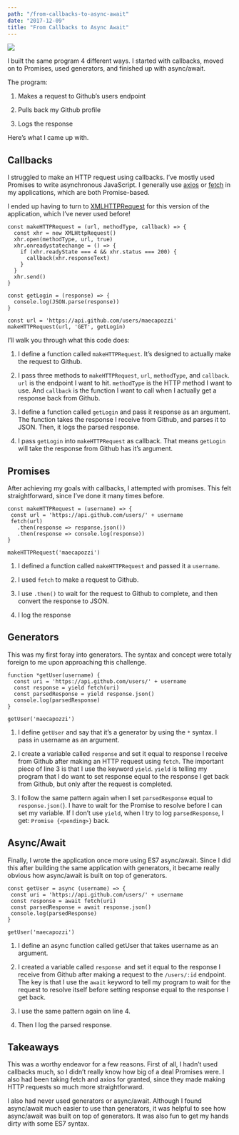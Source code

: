 ```yaml
---
path: "/from-callbacks-to-async-await"
date: "2017-12-09"
title: "From Callbacks to Async Await"
---
```


![](https://cdn-images-1.medium.com/max/2000/1*H-25KB7EbSHjv70HXrdl6w.png)

I built the same program 4 different ways. I started with callbacks, moved on to Promises, used generators, and finished up with async/await.

The program:

 1. Makes a request to Github’s users endpoint

 2. Pulls back my Github profile

 3. Logs the response

Here’s what I came up with.

## Callbacks

I struggled to make an HTTP request using callbacks. I’ve mostly used Promises to write asynchronous JavaScript. I generally use [axios](https://github.com/axios/axios) or [fetch](https://developer.mozilla.org/en-US/docs/Web/API/Fetch_API/Using_Fetch) in my applications, which are both Promise-based.

I ended up having to turn to [XMLHTTPRequest](https://developer.mozilla.org/en-US/docs/Web/API/XMLHttpRequest) for this version of the application, which I’ve never used before!

```
const makeHTTPRequest = (url, methodType, callback) => {
  const xhr = new XMLHttpRequest()
  xhr.open(methodType, url, true)
  xhr.onreadystatechange = () => {
    if (xhr.readyState === 4 && xhr.status === 200) {
      callback(xhr.responseText)
    }
  }
  xhr.send()
}

const getLogin = (response) => {
  console.log(JSON.parse(response))
}

const url = 'https://api.github.com/users/maecapozzi'
makeHTTPRequest(url, 'GET', getLogin)
```


I’ll walk you through what this code does:

 1. I define a function called `makeHTTPRequest`. It’s designed to actually make the request to Github.

 2. I pass three methods to `makeHTTPRequest`, `url`, `methodType`, and `callback`. `url` is the endpoint I want to hit. `methodType` is the HTTP method I want to use. And `callback` is the function I want to call when I actually get a response back from Github.

 3. I define a function called `getLogin` and pass it response as an argument. The function takes the response I receive from Github, and parses it to JSON. Then, it logs the parsed response.

 4. I pass `getLogin` into `makeHTTPRequest` as callback. That means `getLogin` will take the response from Github has it’s argument.

## Promises

After achieving my goals with callbacks, I attempted with promises. This felt straightforward, since I’ve done it many times before.

 
 ```
 const makeHTTPRequest = (username) => {
  const url = 'https://api.github.com/users/' + username
  fetch(url)
    .then(response => response.json())
    .then(response => console.log(response))
}

makeHTTPRequest('maecapozzi')
```

 1. I defined a function called `makeHTTPRequest` and passed it a `username`.

 2. I used `fetch` to make a request to Github.

 3. I use `.then()` to wait for the request to Github to complete, and then convert the response to JSON.

 4. I log the response

## Generators

This was my first foray into generators. The syntax and concept were totally foreign to me upon approaching this challenge.

```
function *getUser(username) {
  const uri = 'https://api.github.com/users/' + username
  const response = yield fetch(uri)
  const parsedResponse = yield response.json()
  console.log(parsedResponse)
}

getUser('maecapozzi')
```

 1. I define `getUser` and say that it’s a generator by using the `*` syntax. I pass in username as an argument.

2. I create a variable called `response` and set it equal to response I receive from Github after making an HTTP request using `fetch`. The important piece of line 3 is that I use the keyword `yield`. `yield` is telling my program that I do want to set response equal to the response I get back from Github, but only after the request is completed.

3. I follow the same pattern again when I set `parsedResponse` equal to `response.json(`). I have to wait for the Promise to resolve before I can set my variable. If I don’t use `yield`, when I try to log `parsedResponse`, I get: `Promise {<pending>}` back.

## Async/Await

Finally, I wrote the application once more using ES7 async/await. Since I did this after building the same application with generators, it became really obvious how async/await is built on top of generators.

 ```
const getUser = async (username) => {
  const uri = 'https://api.github.com/users/' + username
  const response = await fetch(uri)
  const parsedResponse = await response.json()
  console.log(parsedResponse)
}

getUser('maecapozzi')
```

 1. I define an async function called getUser that takes username as an argument.

 2. I created a variable called `response `and set it equal to the response I receive from Github after making a request to the `/users/:id` endpoint. The key is that I use the `await` keyword to tell my program to wait for the request to resolve itself before setting response equal to the response I get back.

 3. I use the same pattern again on line 4.

 4. Then I log the parsed response.

## Takeaways

This was a worthy endeavor for a few reasons. First of all, I hadn’t used callbacks much, so I didn’t really know how big of a deal Promises were. I also had been taking fetch and axios for granted, since they made making HTTP requests so much more straightforward.

I also had never used generators or async/await. Although I found async/await much easier to use than generators, it was helpful to see how async/await was built on top of generators. It was also fun to get my hands dirty with some ES7 syntax.


